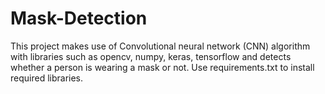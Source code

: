 # Mask-Detection
This project makes use of Convolutional neural network (CNN) 
algorithm with libraries such as opencv, numpy, keras, tensorflow 
and detects whether a person is wearing a mask or not.
Use requirements.txt to install required libraries.
